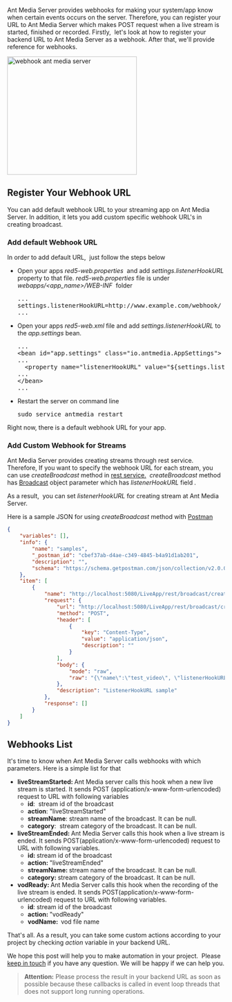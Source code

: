 Ant Media Server provides webhooks for making your system/app know when certain events occurs on the server. Therefore, you can register your URL to Ant Media Server which makes POST request when a live stream is started, finished or recorded. Firstly,  let's look at how to register your backend URL to Ant Media Server as a webhook. After that, we'll provide reference for webhooks.

<img src="https://antmedia.io/wp-content/uploads/2018/11/webhooks-300x273.png" alt="webhook ant media server" width="300" height="273" class="aligncenter wp-image-5807 size-medium" title="webhooks ant media server" />
<h2>Register Your Webhook URL</h2>
You can add default webhook URL to your streaming app on Ant Media Server. In addition, it lets you add custom specific webhook URL's in creating broadcast.
<h3>Add default Webhook URL</h3>
In order to add default URL,  just follow the steps below
<ul>
 	<li>Open your apps <em>red5-web.properties</em>  and add <em>settings.listenerHookURL</em> property to that file. <em>red5-web.properties </em>file is under <em>webapps/&lt;app_name&gt;/WEB-INF</em>  folder
<pre>...
settings.listenerHookURL=http://www.example.com/webhook/
...</pre>
</li>
 	<li>Open your apps <em>red5-web.xml</em> file and add <em>settings.listenerHookURL</em> to the <em>app.settings</em> bean.
<pre class="p1"><span class="s1">...
&lt;</span><span class="s2">bean</span><span class="s3"> </span><span class="s4">id</span><span class="s3">=</span>"app.settings"<span class="s3"> </span><span class="s4">class</span><span class="s3">=</span>"io.antmedia.AppSettings"<span class="s1">&gt;
...</span>
<span class="s1">  &lt;</span><span class="s2">property</span><span class="s3"> </span><span class="s4">name</span><span class="s3">=</span>"listenerHookURL"<span class="s3"> </span><span class="s4">value</span><span class="s3">=</span>"${settings.listenerHookURL}"<span class="s3"> </span><span class="s1">/&gt;
</span>...
<span class="s1">&lt;/</span>bean&gt;
...</pre>
</li>
 	<li>Restart the server on command line
<pre>sudo service antmedia restart</pre>
</li>
</ul>
Right now, there is a default webhook URL for your app.
<h3>Add Custom Webhook for Streams</h3>
Ant Media Server provides creating streams through rest service. Therefore, If you want to specify the webhook URL for each stream, you can use <em>createBroadcast</em> method in <a href="https://github.com/ant-media/Ant-Media-Server/blob/master/src/main/java/io/antmedia/rest/BroadcastRestService.java">rest service.</a>  <em>createBroadcast</em> method has <a href="https://github.com/ant-media/Ant-Media-Server-Common/blob/master/src/main/java/io/antmedia/datastore/db/types/Broadcast.java">Broadcast</a> object parameter which has <em>listenerHookURL </em>field<em> . </em>

As a result,  you can set<em> listenerHookURL </em>for creating stream at Ant Media Server.

Here is a sample JSON for using <em>createBroadcast</em> method with <a href="https://www.getpostman.com/">Postman</a>
```json
{
	"variables": [],
	"info": {
		"name": "samples",
		"_postman_id": "cbef37ab-d4ae-c349-4845-b4a91d1ab201",
		"description": "",
		"schema": "https://schema.getpostman.com/json/collection/v2.0.0/collection.json"
	},
	"item": [
		{
			"name": "http://localhost:5080/LiveApp/rest/broadcast/create",
			"request": {
				"url": "http://localhost:5080/LiveApp/rest/broadcast/create",
				"method": "POST",
				"header": [
					{
						"key": "Content-Type",
						"value": "application/json",
						"description": ""
					}
				],
				"body": {
					"mode": "raw",
					"raw": "{\"name\":\"test_video\", \"listenerHookURL\":\"http://www.example.com/webhook\"}"
				},
				"description": "ListenerHookURL sample"
			},
			"response": []
		}
	]
}
```


## Webhooks List
It's time to know when Ant Media Server calls webhooks with which parameters. Here is a simple list for that

 * <strong>liveStreamStarted: </strong>Ant Media server calls this hook when a new live stream is started. It sends POST (application/x-www-form-urlencoded) request to URL with following variables
   * <strong>id</strong>:  stream id of the broadcast
   * <strong>action</strong>: "liveStreamStarted"
   * <strong>streamName</strong>: stream name of the broadcast. It can be null.
   * <strong>category</strong>:  stream category of the broadcast. It can be null. 
 * <strong>liveStreamEnded: </strong>Ant Media Server calls this hook when a live stream is ended. It sends POST(application/x-www-form-urlencoded) request to URL with following variables.
   * <strong>id: </strong>stream id of the broadcast
   * <strong>action: </strong>"liveStreamEnded"
   * <strong>streamName: </strong>stream name of the broadcast. It can be null.
   * <strong>category: </strong>stream category of the broadcast. It can be null.
 * <strong>vodReady: </strong>Ant Media Server calls this hook when the recording of the live stream is ended. It sends POST(application/x-www-form-urlencoded) request to URL with following variables.
   * <strong>id</strong>: stream id of the broadcast
   * <strong>action: </strong>"vodReady"
   * <strong>vodName:  </strong>vod file name

That's all. As a result, you can take some custom actions according to your project by checking <em>action</em> variable in your backend URL.

We hope this post will help you to make automation in your project.  Please <a href="https://antmedia.io/#contact">keep in touch</a> if you have any question. We will be happy if we can help you.

> **Attention:** Please process the result in your backend URL as soon as possible because these callbacks is called in event loop threads that does not support long running operations.  

&nbsp;